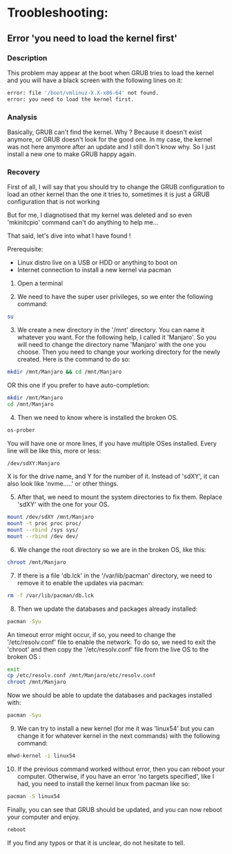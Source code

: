 # Troobleshooting:

## Error 'you need to load the kernel first'

### Description
This problem may appear at the boot when GRUB tries to load the kernel and
you will have a black screen with the following lines on it:
```bash
error: file '/boot/vmlinuz-X.X-x86-64' not found.
error: you need to load the kernel first.
```

### Analysis
Basically, GRUB can't find the kernel. Why ? Because it doesn't exist anymore, or GRUB doesn't look for the good one.
In my case, the kernel was not here anymore after an update and I still don't know why.
So I just install a new one to make GRUB happy again.

### Recovery
First of all, I will say that you should try to change the GRUB configuration to load an other kernel than the one it tries to, sometimes it is just a GRUB configuration that is not working

But for me, I diagnotised that my kernel was deleted and so even 'mkinitcpio' command can't do anything to help me...

That said, let's dive into what I have found !

Prerequisite:
- Linux distro live on a USB or HDD or anything to boot on
- Internet connection to install a new kernel via pacman

1. Open a terminal

2. We need to have the super user privileges, so we enter the following command:
```bash
su
```

3. We create a new directory in the '/mnt' directory. You can name it whatever you want. For the following help, I called it 'Manjaro'.
So you will need to change the directory name 'Manjaro' with the one you choose. Then you need to change your working directory for the newly created.
Here is the command to do so:
```bash
mkdir /mnt/Manjaro && cd /mnt/Manjaro
```
OR this one if you prefer to have auto-completion:
```bash
mkdir /mnt/Manjaro
cd /mnt/Manjaro
```

4. Then we need to know where is installed the broken OS.
```bash
os-prober
```
You will have one or more lines, if you have multiple OSes installed.
Every line will be like this, more or less:
```bash
/dev/sdXY:Manjaro
```
X is for the drive name, and Y for the number of it.
Instead of 'sdXY', it can also look like 'nvme.....' or other things.

5. After that, we need to mount the system directories to fix them.
Replace 'sdXY' with the one for your OS.
```bash
mount /dev/sdXY /mnt/Manjaro
mount -t proc proc proc/
mount --rbind /sys sys/
mount --rbind /dev dev/
```

6. We change the root directory so we are in the broken OS, like this:
```bash
chroot /mnt/Manjaro
```

7. If there is a file 'db.lck' in the '/var/lib/pacman' directory, we need to remove it to enable the updates via pacman:
```bash
rm -f /var/lib/pacman/db.lck
```

8. Then we update the databases and packages already installed:
```bash
pacman -Syu
```
An timeout error might occur, if so, you need to change the '/etc/resolv.conf' file to enable the network.
To do so, we need to exit the 'chroot' and then copy the '/etc/resolv.conf' file from the live OS to the broken OS :
```bash
exit
cp /etc/resolv.conf /mnt/Manjaro/etc/resolv.conf
chroot /mnt/Manjaro
```
Now we should be able to update the databases and packages installed with:
```bash
pacman -Syu
```

9. We can try to install a new kernel (for me it was 'linux54' but you can change it for whatever kernel in the next commands) with the following command:
```bash
mhwd-kernel -i linux54
```

10. If the previous command worked without error, then you can reboot your computer.
Otherwise, if you have an error 'no targets specified', like I had, you need to install the kernel linux from pacman like so:
```bash
pacman -S linux54
```

Finally, you can see that GRUB should be updated, and you can now reboot your computer and enjoy.
```bash
reboot
```

If you find any typos or that it is unclear, do not hesitate to tell.